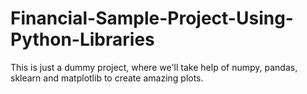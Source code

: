 # Financial-Sample-Project-Using-Python-Libraries
This is just a dummy project, where we'll take help of numpy, pandas, sklearn and matplotlib to create amazing plots.
